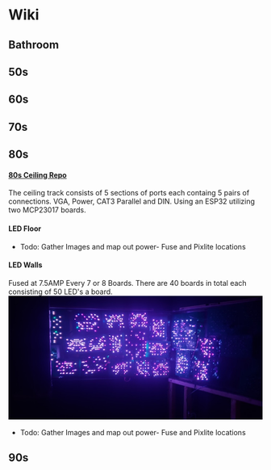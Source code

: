 # Wiki

## Bathroom

## 50s

## 60s

## 70s

## 80s

#### [80s Ceiling Repo](https://github.com/HatchEscapes/80s-ceiling)
The ceiling track consists of 5 sections of ports each containg 5 pairs of connections. VGA, Power, CAT3 Parallel and DIN. 
Using an ESP32 utilizing two MCP23017 boards. 

#### LED Floor
- Todo: Gather Images and map out power- Fuse and Pixlite locations

#### LED Walls
Fused at 7.5AMP Every 7 or 8 Boards. There are 40 boards in total each consisting of 50 LED's a board.
![LED WALL](https://github.com/HatchEscapes/Wiki/blob/main/ledwall.jpg)

- Todo: Gather Images and map out power- Fuse and Pixlite locations

## 90s
